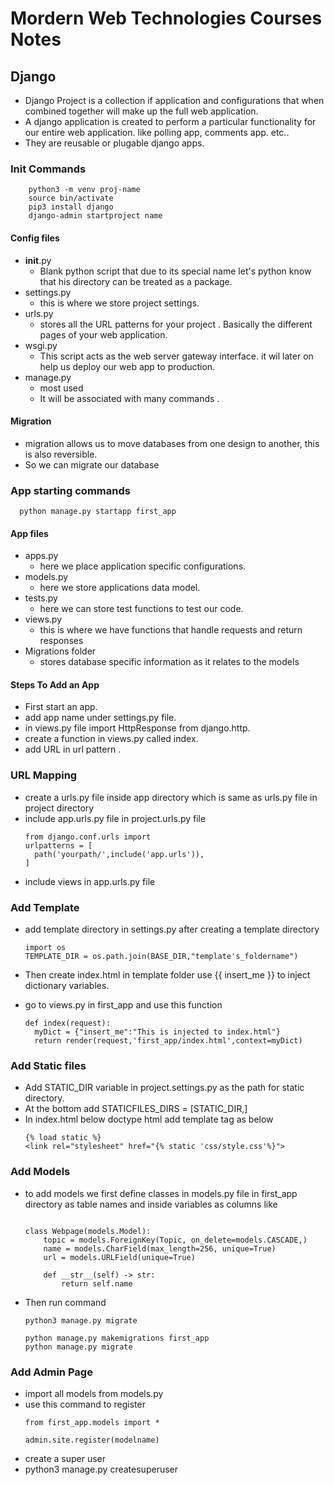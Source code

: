 # Mordern Web Technologies Courses Notes

## Django
- Django Project is a collection if application and configurations that when combined together will make up the full web application.
- A django application is created to perform a particular functionality for our entire web application. like polling app, comments app. etc..
- They are reusable or plugable django apps.


### Init Commands
```
    python3 -m venv proj-name
    source bin/activate
    pip3 install django
    django-admin startproject name
```

#### Config files

- __init__.py
  - Blank python script that due to its special name let's python know that his directory can be treated as a package.
- settings.py
    - this is where we store project settings.
- urls.py
    - stores all the URL patterns for your project . Basically the different pages of your web application.
- wsgi.py
  - This script acts as the web server gateway interface. it wil later on help us deploy our web app to production.
- manage.py
  - most used
  - It will be associated with many commands .


#### Migration
- migration allows us to move databases from one design to another, this is also reversible.
- So we can migrate our database

### App starting commands
```
  python manage.py startapp first_app

```
#### App files
- apps.py
  - here we place application specific configurations.
- models.py
  - here we store applications data model.
- tests.py
  - here we can store test functions to test our code.
- views.py
  - this is where we have functions that handle requests and return responses
- Migrations folder
  - stores database specific information as it relates to the models

#### Steps To Add an App
- First start an app.
- add app name under settings.py file.
- in views.py file import HttpResponse from django.http.
- create a function in views.py called index.
- add URL in url pattern .
  
### URL Mapping
- create a urls.py file inside app directory which is same as urls.py file in project directory
- include app.urls.py file in project.urls.py file
  ```
  from django.conf.urls import 
  urlpatterns = [
    path('yourpath/',include('app.urls')),
  ]
  ```
- include views in app.urls.py file
### Add Template
- add template directory in settings.py after creating a template directory
  
  ```
  import os
  TEMPLATE_DIR = os.path.join(BASE_DIR,"template's_foldername")
  ```

- Then create index.html in template folder use {{ insert_me }} to inject dictionary variables.
- go to views.py in first_app and use this function
  ```
  def index(request):
    myDict = {"insert_me":"This is injected to index.html"}
    return render(request,'first_app/index.html',context=myDict)
  ```

### Add Static files
- Add STATIC_DIR variable in project.settings.py as the path for static directory.
- At the bottom add STATICFILES_DIRS = [STATIC_DIR,] 
- In index.html below doctype html add template tag as below
  ```
  {% load static %}
  <link rel="stylesheet" href="{% static 'css/style.css'%}">
  ```

### Add Models
- to add models we first define classes in models.py file in first_app directory as table names and inside variables as columns like
  ```

  class Webpage(models.Model):
      topic = models.ForeignKey(Topic, on_delete=models.CASCADE,)
      name = models.CharField(max_length=256, unique=True)
      url = models.URLField(unique=True)

      def __str__(self) -> str:
          return self.name
  ```
- Then run command
  ```
  python3 manage.py migrate

  python manage.py makemigrations first_app
  python manage.py migrate
  ```

### Add Admin Page
- import all models from models.py
- use this command to register
  ```
  from first_app.models import *

  admin.site.register(modelname)
  ```
- create a super user
- python3 manage.py createsuperuser
